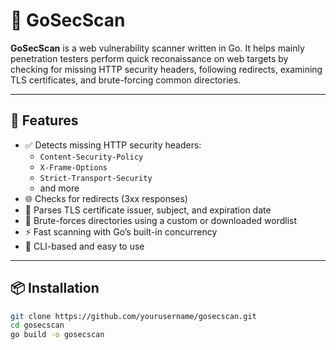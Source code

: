 # 🔐 GoSecScan

**GoSecScan** is a web vulnerability scanner written in Go. It helps mainly penetration testers perform quick reconaissance  on web targets by checking for missing HTTP security headers, following redirects, examining TLS certificates, and brute-forcing common directories.

---

## 🚀 Features

- ✅ Detects missing HTTP security headers:
  - `Content-Security-Policy`
  - `X-Frame-Options`
  - `Strict-Transport-Security`
  - and more
- 🌐 Checks for redirects (3xx responses)
- 🔐 Parses TLS certificate issuer, subject, and expiration date
- 📁 Brute-forces directories using a custom or downloaded wordlist
- ⚡ Fast scanning with Go’s built-in concurrency
- 🧪 CLI-based and easy to use

---

## 📦 Installation

```bash
git clone https://github.com/yourusername/gosecscan.git
cd gosecscan
go build -o gosecscan
